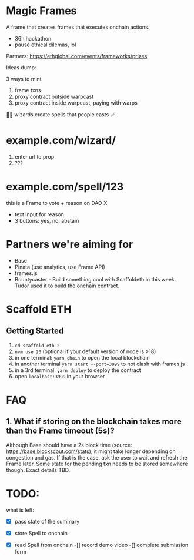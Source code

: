 # Magic Frames

A frame that creates frames that executes onchain actions.

- 36h hackathon
- pause ethical dilemas, lol

Partners: https://ethglobal.com/events/frameworks/prizes


Ideas dump:

3 ways to mint
1. frame txns
2. proxy contract outside warpcast
3. proxy contract inside warpcast, paying with warps


🧙‍♂️ wizards create spells that people casts 🪄


# example.com/wizard/
1. enter url to prop
2. ???


# example.com/spell/123
this is a Frame to vote + reason on DAO X

- text input for reason
- 3 buttons: yes, no, abstain


# Partners we're aiming for
- Base
- Pinata (use analytics, use Frame API)
- frames.js 
- Bountycaster - Build something cool with Scaffoldeth.io this week. Tudor used it to build the onchain contract.

# Scaffold ETH

## Getting Started

1. `cd scaffold-eth-2`
2. `nvm use 20` (optional if your default version of node is >18)
3. in one terminal: `yarn chain` to open the local blockchain
4. in another terminal `yarn start --port=3999` to not clash with frames.js
5. in a 3rd terminal: `yarn deploy` to deploy the contract
6. open `localhost:3999` in your browser


# FAQ

## 1. What if storing on the blockchain takes more than the Frame timeout (5s)?
Although Base should have a 2s block time (source: https://base.blockscout.com/stats), it might take longer depending on congestion and gas. If that is the case, ask the user to wait and refresh the Frame later. Some state for the pending txn needs to be stored somewhere though. Exact details TBD.

# TODO:
what is left:
-[x] pass state of the summary
-[x] store Spell to onchain
-[x] read Spell from onchain
-[] record demo video
-[] complete submission form

